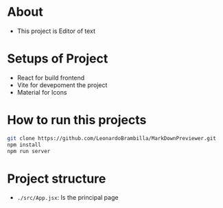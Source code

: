 # About 
- This project is Editor of text

# Setups of Project
- React for build frontend
- Vite for devepoment the project
- Material for Icons

# How to run this projects
```sh
git clone https://github.com/LeonardoBrambilla/MarkDownPreviewer.git
npm install
npm run server
```

# Project structure
- `./src/App.jsx`: Is the principal page
